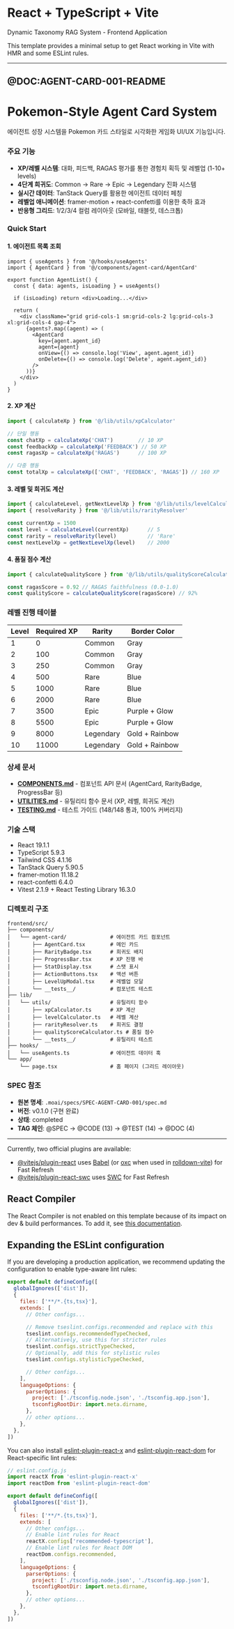 # React + TypeScript + Vite

Dynamic Taxonomy RAG System - Frontend Application

This template provides a minimal setup to get React working in Vite with HMR and some ESLint rules.

---

## @DOC:AGENT-CARD-001-README

# Pokemon-Style Agent Card System

에이전트 성장 시스템을 Pokemon 카드 스타일로 시각화한 게임화 UI/UX 기능입니다.

### 주요 기능

- **XP/레벨 시스템**: 대화, 피드백, RAGAS 평가를 통한 경험치 획득 및 레벨업 (1-10+ levels)
- **4단계 희귀도**: Common → Rare → Epic → Legendary 진화 시스템
- **실시간 데이터**: TanStack Query를 활용한 에이전트 데이터 페칭
- **레벨업 애니메이션**: framer-motion + react-confetti를 이용한 축하 효과
- **반응형 그리드**: 1/2/3/4 컬럼 레이아웃 (모바일, 태블릿, 데스크톱)

### Quick Start

#### 1. 에이전트 목록 조회

```tsx
import { useAgents } from '@/hooks/useAgents'
import { AgentCard } from '@/components/agent-card/AgentCard'

export function AgentList() {
  const { data: agents, isLoading } = useAgents()

  if (isLoading) return <div>Loading...</div>

  return (
    <div className="grid grid-cols-1 sm:grid-cols-2 lg:grid-cols-3 xl:grid-cols-4 gap-4">
      {agents?.map((agent) => (
        <AgentCard
          key={agent.agent_id}
          agent={agent}
          onView={() => console.log('View', agent.agent_id)}
          onDelete={() => console.log('Delete', agent.agent_id)}
        />
      ))}
    </div>
  )
}
```

#### 2. XP 계산

```typescript
import { calculateXp } from '@/lib/utils/xpCalculator'

// 단일 행동
const chatXp = calculateXp('CHAT')        // 10 XP
const feedbackXp = calculateXp('FEEDBACK') // 50 XP
const ragasXp = calculateXp('RAGAS')      // 100 XP

// 다중 행동
const totalXp = calculateXp(['CHAT', 'FEEDBACK', 'RAGAS']) // 160 XP
```

#### 3. 레벨 및 희귀도 계산

```typescript
import { calculateLevel, getNextLevelXp } from '@/lib/utils/levelCalculator'
import { resolveRarity } from '@/lib/utils/rarityResolver'

const currentXp = 1500
const level = calculateLevel(currentXp)      // 5
const rarity = resolveRarity(level)          // 'Rare'
const nextLevelXp = getNextLevelXp(level)    // 2000
```

#### 4. 품질 점수 계산

```typescript
import { calculateQualityScore } from '@/lib/utils/qualityScoreCalculator'

const ragasScore = 0.92 // RAGAS faithfulness (0.0-1.0)
const qualityScore = calculateQualityScore(ragasScore) // 92%
```

### 레벨 진행 테이블

| Level | Required XP | Rarity | Border Color |
|-------|-------------|--------|--------------|
| 1 | 0 | Common | Gray |
| 2 | 100 | Common | Gray |
| 3 | 250 | Common | Gray |
| 4 | 500 | Rare | Blue |
| 5 | 1000 | Rare | Blue |
| 6 | 2000 | Rare | Blue |
| 7 | 3500 | Epic | Purple + Glow |
| 8 | 5500 | Epic | Purple + Glow |
| 9 | 8000 | Legendary | Gold + Rainbow |
| 10 | 11000 | Legendary | Gold + Rainbow |

### 상세 문서

- **[COMPONENTS.md](./docs/COMPONENTS.md)** - 컴포넌트 API 문서 (AgentCard, RarityBadge, ProgressBar 등)
- **[UTILITIES.md](./docs/UTILITIES.md)** - 유틸리티 함수 문서 (XP, 레벨, 희귀도 계산)
- **[TESTING.md](./docs/TESTING.md)** - 테스트 가이드 (148/148 통과, 100% 커버리지)

### 기술 스택

- React 19.1.1
- TypeScript 5.9.3
- Tailwind CSS 4.1.16
- TanStack Query 5.90.5
- framer-motion 11.18.2
- react-confetti 6.4.0
- Vitest 2.1.9 + React Testing Library 16.3.0

### 디렉토리 구조

```
frontend/src/
├── components/
│   └── agent-card/              # 에이전트 카드 컴포넌트
│       ├── AgentCard.tsx        # 메인 카드
│       ├── RarityBadge.tsx      # 희귀도 배지
│       ├── ProgressBar.tsx      # XP 진행 바
│       ├── StatDisplay.tsx      # 스탯 표시
│       ├── ActionButtons.tsx    # 액션 버튼
│       ├── LevelUpModal.tsx     # 레벨업 모달
│       └── __tests__/           # 컴포넌트 테스트
├── lib/
│   └── utils/                   # 유틸리티 함수
│       ├── xpCalculator.ts      # XP 계산
│       ├── levelCalculator.ts   # 레벨 계산
│       ├── rarityResolver.ts    # 희귀도 결정
│       ├── qualityScoreCalculator.ts # 품질 점수
│       └── __tests__/           # 유틸리티 테스트
├── hooks/
│   └── useAgents.ts             # 에이전트 데이터 훅
└── app/
    └── page.tsx                 # 홈 페이지 (그리드 레이아웃)
```

### SPEC 참조

- **원본 명세**: `.moai/specs/SPEC-AGENT-CARD-001/spec.md`
- **버전**: v0.1.0 (구현 완료)
- **상태**: completed
- **TAG 체인**: @SPEC → @CODE (13) → @TEST (14) → @DOC (4)

---

Currently, two official plugins are available:

- [@vitejs/plugin-react](https://github.com/vitejs/vite-plugin-react/blob/main/packages/plugin-react) uses [Babel](https://babeljs.io/) (or [oxc](https://oxc.rs) when used in [rolldown-vite](https://vite.dev/guide/rolldown)) for Fast Refresh
- [@vitejs/plugin-react-swc](https://github.com/vitejs/vite-plugin-react/blob/main/packages/plugin-react-swc) uses [SWC](https://swc.rs/) for Fast Refresh

## React Compiler

The React Compiler is not enabled on this template because of its impact on dev & build performances. To add it, see [this documentation](https://react.dev/learn/react-compiler/installation).

## Expanding the ESLint configuration

If you are developing a production application, we recommend updating the configuration to enable type-aware lint rules:

```js
export default defineConfig([
  globalIgnores(['dist']),
  {
    files: ['**/*.{ts,tsx}'],
    extends: [
      // Other configs...

      // Remove tseslint.configs.recommended and replace with this
      tseslint.configs.recommendedTypeChecked,
      // Alternatively, use this for stricter rules
      tseslint.configs.strictTypeChecked,
      // Optionally, add this for stylistic rules
      tseslint.configs.stylisticTypeChecked,

      // Other configs...
    ],
    languageOptions: {
      parserOptions: {
        project: ['./tsconfig.node.json', './tsconfig.app.json'],
        tsconfigRootDir: import.meta.dirname,
      },
      // other options...
    },
  },
])
```

You can also install [eslint-plugin-react-x](https://github.com/Rel1cx/eslint-react/tree/main/packages/plugins/eslint-plugin-react-x) and [eslint-plugin-react-dom](https://github.com/Rel1cx/eslint-react/tree/main/packages/plugins/eslint-plugin-react-dom) for React-specific lint rules:

```js
// eslint.config.js
import reactX from 'eslint-plugin-react-x'
import reactDom from 'eslint-plugin-react-dom'

export default defineConfig([
  globalIgnores(['dist']),
  {
    files: ['**/*.{ts,tsx}'],
    extends: [
      // Other configs...
      // Enable lint rules for React
      reactX.configs['recommended-typescript'],
      // Enable lint rules for React DOM
      reactDom.configs.recommended,
    ],
    languageOptions: {
      parserOptions: {
        project: ['./tsconfig.node.json', './tsconfig.app.json'],
        tsconfigRootDir: import.meta.dirname,
      },
      // other options...
    },
  },
])
```
